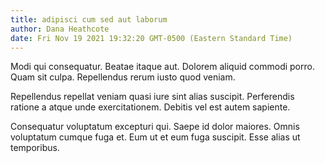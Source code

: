 ```yaml
---
title: adipisci cum sed aut laborum
author: Dana Heathcote
date: Fri Nov 19 2021 19:32:20 GMT-0500 (Eastern Standard Time)
---
```

Modi qui consequatur. Beatae itaque aut. Dolorem aliquid commodi porro. Quam sit culpa. Repellendus rerum iusto quod veniam.

 Repellendus repellat veniam quasi iure sint alias suscipit. Perferendis ratione a atque unde exercitationem. Debitis vel est autem sapiente.

 Consequatur voluptatum excepturi qui. Saepe id dolor maiores. Omnis voluptatum cumque fuga et. Eum ut et eum fuga suscipit. Esse alias ut temporibus.